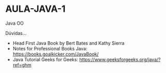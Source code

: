 # AULA-JAVA-1

Java OO

Dúvidas...

- Head First Java
Book by Bert Bates and Kathy Sierra
- Notes for Professional Books Java: https://books.goalkicker.com/JavaBook/
- Java Tutorial Geeks for Geeks: https://www.geeksforgeeks.org/java/?ref=ghm
